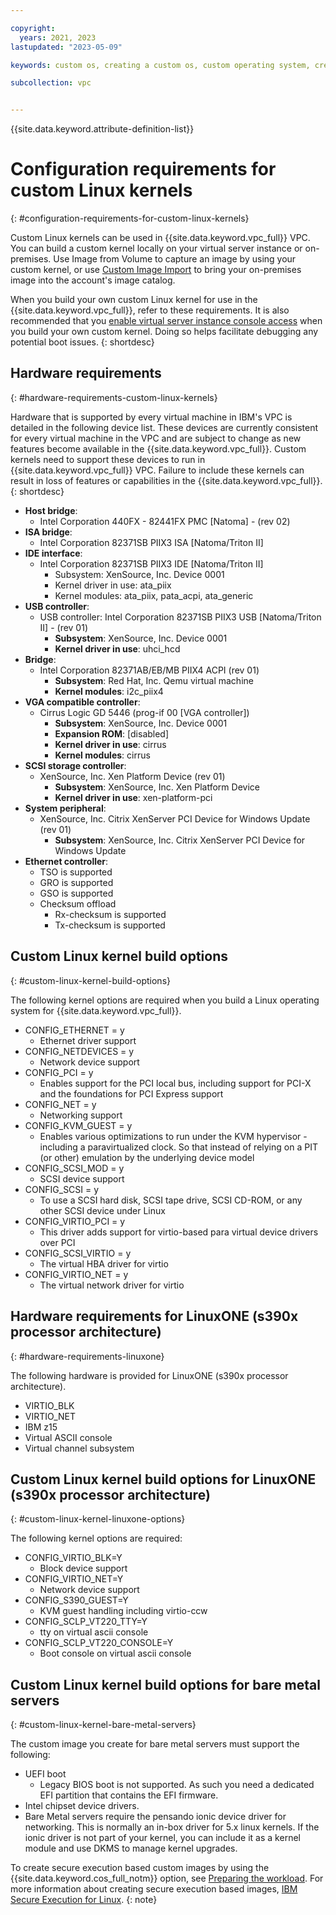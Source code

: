 ```yaml
---

copyright:
  years: 2021, 2023
lastupdated: "2023-05-09"

keywords: custom os, creating a custom os, custom operating system, creating a custom operating system, kernel, custom kernel

subcollection: vpc


---
```


{{site.data.keyword.attribute-definition-list}}

# Configuration requirements for custom Linux kernels
{: #configuration-requirements-for-custom-linux-kernels}

Custom Linux kernels can be used in {{site.data.keyword.vpc_full}} VPC. You can build a custom kernel locally on your virtual server instance or on-premises. Use Image from Volume to capture an image by using your custom kernel, or use [Custom Image Import](/docs/vpc?topic=vpc-importing-custom-images-vpc) to bring your on-premises image into the account's image catalog.

When you build your own custom Linux kernel for use in the {{site.data.keyword.vpc_full}}, refer to these requirements. It is also recommended that you [enable virtual server instance console access](/docs/vpc?topic=vpc-vsi_is_connecting_console) when you build your own custom kernel. Doing so helps facilitate debugging any potential boot issues.
{: shortdesc}

## Hardware requirements
{: #hardware-requirements-custom-linux-kernels}

Hardware that is supported by every virtual machine in IBM's VPC is detailed in the following device list. These devices are currently consistent for every virtual machine in the VPC and are subject to change as new features become available in the {{site.data.keyword.vpc_full}}. Custom kernels need to support these devices to run in {{site.data.keyword.vpc_full}} VPC. Failure to include these kernels can result in loss of features or capabilities in the {{site.data.keyword.vpc_full}}.
{: shortdesc}

- **Host bridge**:
    - Intel Corporation 440FX - 82441FX PMC [Natoma] - (rev 02)
- **ISA bridge**:
   - Intel Corporation 82371SB PIIX3 ISA [Natoma/Triton II]
- **IDE interface**:
   - Intel Corporation 82371SB PIIX3 IDE [Natoma/Triton II]
        - Subsystem: XenSource, Inc. Device 0001
        - Kernel driver in use: ata_piix
        - Kernel modules: ata_piix, pata_acpi, ata_generic
- **USB controller**:
   - USB controller: Intel Corporation 82371SB PIIX3 USB [Natoma/Triton II] - (rev 01)
        - **Subsystem**: XenSource, Inc. Device 0001
        - **Kernel driver in use**: uhci_hcd
- **Bridge**:
   - Intel Corporation 82371AB/EB/MB PIIX4 ACPI (rev 01)
        - **Subsystem**: Red Hat, Inc. Qemu virtual machine
        - **Kernel modules**: i2c_piix4
- **VGA compatible controller**:
   - Cirrus Logic GD 5446 (prog-if 00 [VGA controller])
        - **Subsystem**: XenSource, Inc. Device 0001
        - **Expansion ROM**: [disabled]
        - **Kernel driver in use**: cirrus
        - **Kernel modules**: cirrus
- **SCSI storage controller**:
   - XenSource, Inc. Xen Platform Device (rev 01)
        - **Subsystem**: XenSource, Inc. Xen Platform Device
        - **Kernel driver in use**: xen-platform-pci
- **System peripheral**:
   - XenSource, Inc. Citrix XenServer PCI Device for Windows Update (rev 01)
        - **Subsystem**: XenSource, Inc. Citrix XenServer PCI Device for Windows Update
- **Ethernet controller**:
    - TSO is supported
    - GRO is supported
    - GSO is supported
    - Checksum offload
       - Rx-checksum is supported
       - Tx-checksum is supported


## Custom Linux kernel build options
{: #custom-linux-kernel-build-options}

The following kernel options are required when you build a Linux operating system for {{site.data.keyword.vpc_full}}.

- CONFIG_ETHERNET = y
   - Ethernet driver support
- CONFIG_NETDEVICES = y
   - Network device support
- CONFIG_PCI = y
   - Enables support for the PCI local bus, including support for PCI-X and the foundations for PCI Express support
- CONFIG_NET = y
   - Networking support
- CONFIG_KVM_GUEST = y
   - Enables various optimizations to run under the KVM hypervisor - including a paravirtualized clock. So that instead of relying on a PIT (or other) emulation by the underlying device model
- CONFIG_SCSI_MOD = y
   - SCSI device support
- CONFIG_SCSI = y
   - To use a SCSI hard disk, SCSI tape drive, SCSI CD-ROM, or any other SCSI device under Linux
- CONFIG_VIRTIO_PCI = y
   - This driver adds support for virtio-based para virtual device drivers over PCI
- CONFIG_SCSI_VIRTIO = y
   - The virtual HBA driver for virtio
- CONFIG_VIRTIO_NET = y
   - The virtual network driver for virtio


## Hardware requirements for LinuxONE (s390x processor architecture)
{: #hardware-requirements-linuxone}

The following hardware is provided for LinuxONE (s390x processor architecture).

- VIRTIO_BLK
- VIRTIO_NET
- IBM z15
- Virtual ASCII console
- Virtual channel subsystem


## Custom Linux kernel build options for LinuxONE (s390x processor architecture)
{: #custom-linux-kernel-linuxone-options}

The following kernel options are required:

- CONFIG_VIRTIO_BLK=Y
   - Block device support
- CONFIG_VIRTIO_NET=Y
   - Network device support
- CONFIG_S390_GUEST=Y
   - KVM guest handling including virtio-ccw
- CONFIG_SCLP_VT220_TTY=Y
   - tty on virtual ascii console
- CONFIG_SCLP_VT220_CONSOLE=Y
   - Boot console on virtual ascii console

## Custom Linux kernel build options for bare metal servers
{: #custom-linux-kernel-bare-metal-servers}

The custom image you create for bare metal servers must support the following:
* UEFI boot
   *  Legacy BIOS boot is not supported. As such you need a dedicated EFI partition that contains the EFI firmware.
* Intel chipset device drivers.
* Bare Metal servers require the pensando ionic device driver for networking. This is normally an in-box driver for 5.x linux kernels. If the ionic driver is not part of your kernel, you can include it as a kernel module and use DKMS to manage kernel upgrades.

To create secure execution based custom images by using the {{site.data.keyword.cos_full_notm}} option, see [Preparing the workload](https://www.ibm.com/docs/en/linux-on-systems?topic=tasks-prepare-workload). For more information about creating secure execution based images, [IBM Secure Execution for Linux](https://www.ibm.com/docs/en/linux-on-systems?topic=overview-introducing-secure-execution-linux).
{: note}
